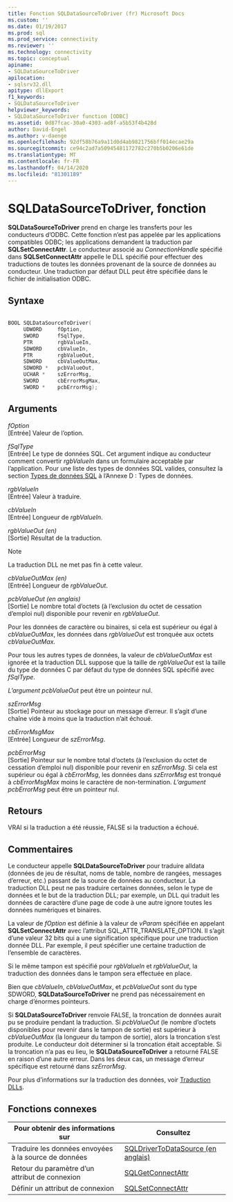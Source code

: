 ```yaml
---
title: Fonction SQLDataSourceToDriver (fr) Microsoft Docs
ms.custom: ''
ms.date: 01/19/2017
ms.prod: sql
ms.prod_service: connectivity
ms.reviewer: ''
ms.technology: connectivity
ms.topic: conceptual
apiname:
- SQLDataSourceToDriver
apilocation:
- sqlsrv32.dll
apitype: dllExport
f1_keywords:
- SQLDataSourceToDriver
helpviewer_keywords:
- SQLDataSourceToDriver function [ODBC]
ms.assetid: 0d87fcac-30a0-4303-ad8f-a5b53f4b428d
author: David-Engel
ms.author: v-daenge
ms.openlocfilehash: 92df58b76a9a11d0d4ab9821756bff014ecae29a
ms.sourcegitcommit: ce94c2ad7a50945481172782c270b5b0206e61de
ms.translationtype: MT
ms.contentlocale: fr-FR
ms.lasthandoff: 04/14/2020
ms.locfileid: "81301189"
---
```

# <a name="sqldatasourcetodriver-function"></a>SQLDataSourceToDriver, fonction
**SQLDataSourceToDriver** prend en charge les transferts pour les conducteurs d’ODBC. Cette fonction n’est pas appelée par les applications compatibles ODBC; les applications demandent la traduction par **SQLSetConnectAttr**. Le conducteur associé au *ConnectionHandle* spécifié dans **SQLSetConnectAttr** appelle le DLL spécifié pour effectuer des traductions de toutes les données provenant de la source de données au conducteur. Une traduction par défaut DLL peut être spécifiée dans le fichier de initialisation ODBC.  
  
## <a name="syntax"></a>Syntaxe  
  
```cpp  
  
BOOL SQLDataSourceToDriver(  
     UDWORD     fOption,  
     SWORD      fSqlType,  
     PTR        rgbValueIn,  
     SDWORD     cbValueIn,  
     PTR        rgbValueOut,  
     SDWORD     cbValueOutMax,  
     SDWORD *   pcbValueOut,  
     UCHAR *    szErrorMsg,  
     SWORD      cbErrorMsgMax,  
     SWORD *    pcbErrorMsg);  
```  
  
## <a name="arguments"></a>Arguments  
 *fOption*  
 [Entrée] Valeur de l’option.  
  
 *fSqlType*  
 [Entrée] Le type de données SQL. Cet argument indique au conducteur comment convertir *rgbValueIn* dans un formulaire acceptable par l’application. Pour une liste des types de données SQL valides, consultez la section [Types de données SQL](../../../odbc/reference/appendixes/sql-data-types.md) à l’Annexe D : Types de données.  
  
 *rgbValueIn*  
 [Entrée] Valeur à traduire.  
  
 *cbValueIn*  
 [Entrée] Longueur de *rgbValueIn*.  
  
 *rgbValueOut (en)*  
 [Sortie] Résultat de la traduction.  
  
> [!NOTE]  
>  La traduction DLL ne met pas fin à cette valeur.  
  
 *cbValueOutMax (en)*  
 [Entrée] Longueur de *rgbValueOut*.  
  
 *pcbValueOut (en anglais)*  
 [Sortie] Le nombre total d’octets (à l’exclusion du octet de cessation d’emploi nul) disponible pour revenir en *rgbValueOut*.  
  
 Pour les données de caractère ou binaires, si cela est supérieur ou égal à *cbValueOutMax*, les données dans *rgbValueOut* est tronquée aux octets *cbValueOutMax.*  
  
 Pour tous les autres types de données, la valeur de *cbValueOutMax* est ignorée et la traduction DLL suppose que la taille de *rgbValueOut* est la taille du type de données C par défaut du type de données SQL spécifié avec *fSqlType*.  
  
 *L’argument pcbValueOut* peut être un pointeur nul.  
  
 *szErrorMsg*  
 [Sortie] Pointeur au stockage pour un message d’erreur. Il s’agit d’une chaîne vide à moins que la traduction n’ait échoué.  
  
 *cbErrorMsgMax*  
 [Entrée] Longueur de *szErrorMsg*.  
  
 *pcbErrorMsg*  
 [Sortie] Pointeur sur le nombre total d’octets (à l’exclusion du octet de cessation d’emploi nul) disponible pour revenir en *szErrorMsg*. Si cela est supérieur ou égal à *cbErrorMsg*, les données dans *szErrorMsg* est tronqué à *cbErrorMsgMax* moins le caractère de non-termination. *L’argument pcbErrorMsg* peut être un pointeur nul.  
  
## <a name="returns"></a>Retours  
 VRAI si la traduction a été réussie, FALSE si la traduction a échoué.  
  
## <a name="comments"></a>Commentaires  
 Le conducteur appelle **SQLDataSourceToDriver** pour traduire alldata (données de jeu de résultat, noms de table, nombre de rangées, messages d’erreur, etc.) passant de la source de données au conducteur. La traduction DLL peut ne pas traduire certaines données, selon le type de données et le but de la traduction DLL; par exemple, un DLL qui traduit les données de caractère d’une page de code à une autre ignore toutes les données numériques et binaires.  
  
 La valeur de *fOption* est définie à la valeur de *vParam* spécifiée en appelant **SQLSetConnectAttr** avec l’attribut SQL_ATTR_TRANSLATE_OPTION. Il s’agit d’une valeur 32 bits qui a une signification spécifique pour une traduction donnée DLL. Par exemple, il peut spécifier une certaine traduction de l’ensemble de caractères.  
  
 Si le même tampon est spécifié pour *rgbValueIn* et *rgbValueOut*, la traduction des données dans le tampon sera effectuée en place.  
  
 Bien que *cbValueIn*, *cbValueOutMax*, et *pcbValueOut* sont du type SDWORD, **SQLDataSourceToDriver** ne prend pas nécessairement en charge d’énormes pointeurs.  
  
 Si **SQLDataSourceToDriver** renvoie FALSE, la troncation de données aurait pu se produire pendant la traduction. Si *pcbValueOut* (le nombre d’octets disponibles pour revenir dans le tampon de sortie) est supérieur à *cbValueOutMax* (la longueur du tampon de sortie), alors la troncation s’est produite. Le conducteur doit déterminer si la troncation était acceptable. Si la troncation n’a pas eu lieu, le **SQLDataSourceToDriver** a retourné FALSE en raison d’une autre erreur. Dans les deux cas, un message d’erreur spécifique est retourné dans *szErrorMsg*.  
  
 Pour plus d’informations sur la traduction des données, voir [Traduction DLLs](../../../odbc/reference/develop-app/translation-dlls.md).  
  
## <a name="related-functions"></a>Fonctions connexes  
  
|Pour obtenir des informations sur|Consultez|  
|---------------------------|---------|  
|Traduire les données envoyées à la source de données|[SQLDriverToDataSource (en anglais)](../../../odbc/reference/syntax/sqldrivertodatasource-function.md)|  
|Retour du paramètre d’un attribut de connexion|[SQLGetConnectAttr](../../../odbc/reference/syntax/sqlgetconnectattr-function.md)|  
|Définir un attribut de connexion|[SQLSetConnectAttr](../../../odbc/reference/syntax/sqlsetconnectattr-function.md)|
